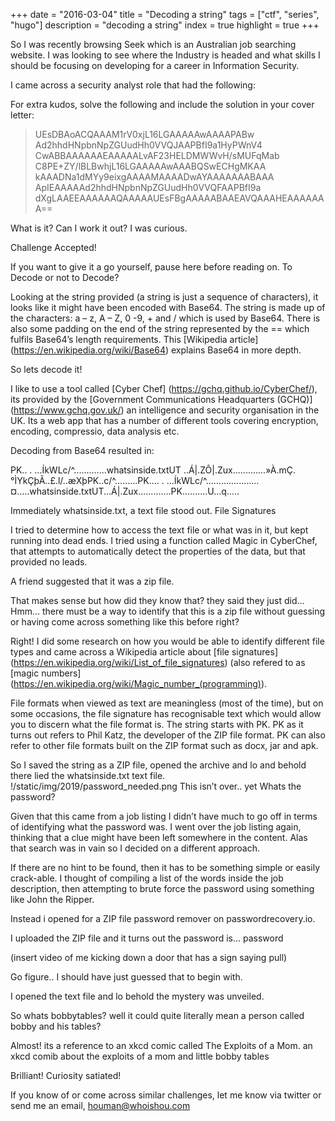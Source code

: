 +++
date = "2016-03-04"
title = "Decoding a string"
tags = ["ctf", "series", "hugo"]
description = "decoding a string"
index = true
highlight = true
+++


So I was recently browsing Seek which is an Australian job searching website. I was looking to see where the Industry is headed and what skills I should be focusing on developing for a career in Information Security.

I came across a security analyst role that had the following:

For extra kudos, solve the following and include the solution in your cover letter:


>UEsDBAoACQAAAM1rV0xjL16LGAAAAAwAAAAPABw
Ad2hhdHNpbnNpZGUudHh0VVQJAAPBfI9a1HyPWnV4
CwABBAAAAAAEAAAAALvAF23HELDMWWvH/sMUFqMab
C8PE+ZY/lBLBwhjL16LGAAAAAwAAABQSwECHgMKAA
kAAADNa1dMYy9eixgAAAAMAAAADwAYAAAAAAABAAA
ApIEAAAAAd2hhdHNpbnNpZGUudHh0VVQFAAPBfI9a
dXgLAAEEAAAAAAQAAAAAUEsFBgAAAAABAAEAVQAAAHEAAAAAAA==


What is it? Can I work it out? I was curious.

Challenge Accepted!

If you want to give it a go yourself, pause here before reading on.
To Decode or not to Decode?

Looking at the string provided (a string is just a sequence of characters), it looks like it might have been encoded with Base64.
The string is made up of the characters: a – z, A – Z, 0 -9, + and / which is used by Base64.
There is also some padding on the end of the string represented by the == which fulfils Base64’s length requirements.
This [Wikipedia article] (https://en.wikipedia.org/wiki/Base64) explains Base64 in more depth.

So lets decode it!

I like to use a tool called [Cyber Chef] (https://gchq.github.io/CyberChef/), its provided by the [Government Communications Headquarters (GCHQ)] (https://www.gchq.gov.uk/) an intelligence and security organisation in the UK. Its a web app that has a number of different tools covering encryption, encoding, compressio, data analysis etc.

Decoding from Base64 resulted in:

PK..
.	...ÍkWLc/^.............whatsinside.txtUT	..Á|.ZÔ|.Zux.............»À.mÇ.°ÌYkÇþÃ..£.l/..æXþPK..c/^.........PK....
.	...ÍkWLc/^.....................¤.....whatsinside.txtUT...Á|.Zux.............PK..........U...q.....

Immediately whatsinside.txt, a text file stood out.
File Signatures

I tried to determine how to access the text file or what was in it, but kept running into dead ends. I tried using a function called Magic in CyberChef, that attempts to automatically detect the properties of the data, but that provided no leads.

A friend suggested that it was a zip file.

That makes sense but how did they know that? they said they just did…
Hmm… there must be a way to identify that this is a zip file without guessing or having come across something like this before right?

Right! I did some research on how you would be able to identify different file types and came across a Wikipedia article about [file signatures] (https://en.wikipedia.org/wiki/List_of_file_signatures) (also refered to as [magic numbers] (https://en.wikipedia.org/wiki/Magic_number_(programming)).

File formats when viewed as text are meaningless (most of the time), but on some occasions, the file signature has recognisable text which would allow you to discern what the file format is. The string starts with PK. PK as it turns out refers to Phil Katz, the developer of the ZIP file format.
PK can also refer to other file formats built on the ZIP format such as docx, jar and apk.

So I saved the string as a ZIP file, opened the archive and lo and behold there lied the whatsinside.txt text file.
!/static/img/2019/password_needed.png
This isn’t over.. yet
Whats the password?

Given that this came from a job listing I didn’t have much to go off in terms of identifying what the password was.
I went over the job listing again, thinking that a clue might have been left somewhere in the content.
Alas that search was in vain so I decided on a different approach.

If there are no hint to be found, then it has to be something simple or easily crack-able. I thought of compiling a list of the words inside the job description, then attempting to brute force the password using something like John the Ripper.

Instead i opened for a ZIP file password remover on passwordrecovery.io.

I uploaded the ZIP file and it turns out the password is… password

(insert video of me kicking down a door that has a sign saying pull)

Go figure.. I should have just guessed that to begin with.

I opened the text file and lo behold the mystery was unveiled.

So whats bobbytables? well it could quite literally mean a person called bobby and his tables?


Almost! its a reference to an xkcd comic called The Exploits of a Mom.
an xkcd comib about the exploits of a mom and little bobby tables

Brilliant! Curiosity satiated!

If you know of or come across similar challenges, let me know via twitter or send me an email, houman@whoishou.com

